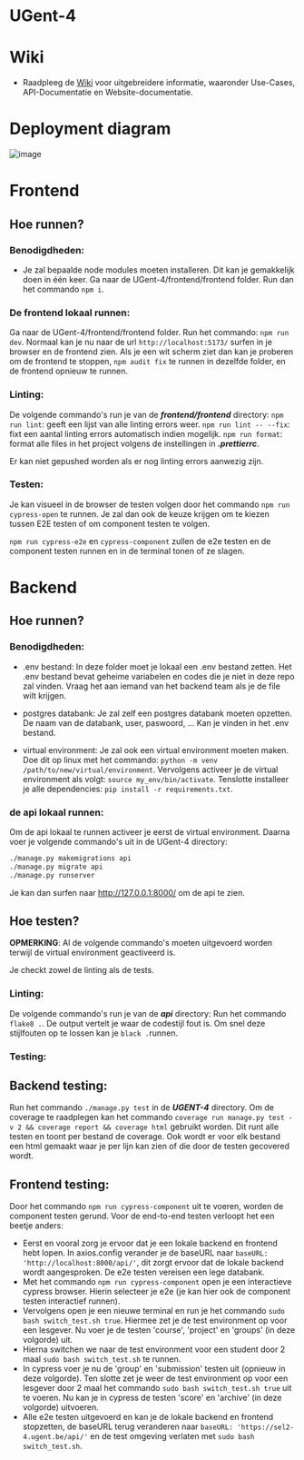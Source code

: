 # UGent-4

# Wiki

- Raadpleeg de [Wiki](https://github.com/SELab-2/UGent-4/wiki) voor uitgebreidere informatie, waaronder Use-Cases, API-Documentatie en Website-documentatie.

# Deployment diagram
![image](https://github.com/SELab-2/UGent-4/assets/49711425/805e37c4-fd67-4e68-8b8a-1310efce7864)


# Frontend

## Hoe runnen?

### Benodigdheden:
- Je zal bepaalde node modules moeten installeren. Dit kan je gemakkelijk doen in één keer. Ga naar de UGent-4/frontend/frontend folder. Run dan het commando `npm i`.

### De frontend lokaal runnen:
Ga naar de UGent-4/frontend/frontend folder. Run het commando: ```npm run dev```. Normaal kan je nu naar de url `http://localhost:5173/` surfen in je browser en de frontend zien. Als je een wit scherm ziet dan kan je proberen om de frontend te stoppen, `npm audit fix` te runnen in dezelfde folder, en de frontend opnieuw te runnen.

### Linting:
De volgende commando's run je van de ***frontend/frontend*** directory:
`npm run lint`: geeft een lijst van alle linting errors weer.
`npm run lint -- --fix`: fixt een aantal linting errors automatisch indien mogelijk.
`npm run format`: format alle files in het project volgens de instellingen in ***.prettierrc***.

Er kan niet gepushed worden als er nog linting errors aanwezig zijn.

### Testen:

Je kan visueel in de browser de testen volgen door het commando `npm run cypress-open` te runnen. Je zal dan ook de keuze krijgen om te kiezen tussen E2E testen of om component testen te volgen.

`npm run cypress-e2e` en `cypress-component` zullen de e2e testen en de component testen runnen en in de terminal tonen of ze slagen.

# Backend

## Hoe runnen?

### Benodigdheden:
- .env bestand: In deze folder moet je lokaal een .env bestand zetten. Het .env bestand bevat geheime variabelen en codes die je niet in deze repo zal vinden. Vraag het aan iemand van het backend team als je de file wilt krijgen.

- postgres databank: Je zal zelf een postgres databank moeten opzetten. De naam van de databank, user, paswoord, ... Kan je vinden in het .env bestand.

- virtual environment: Je zal ook een virtual environment moeten maken. Doe dit op linux met het commando: `python -m venv /path/to/new/virtual/environment`.
Vervolgens activeer je de virtual environment als volgt: `source my_env/bin/activate`.
Tenslotte installeer je alle dependencies: `pip install -r requirements.txt`.

### de api lokaal runnen:
Om de api lokaal te runnen activeer je eerst de virtual environment. Daarna voer je volgende commando's uit in de UGent-4 directory: 
```sh
./manage.py makemigrations api
./manage.py migrate api
./manage.py runserver
```
Je kan dan surfen naar http://127.0.0.1:8000/ om de api te zien.

## Hoe testen?

**OPMERKING**: Al de volgende commando's moeten uitgevoerd worden terwijl de virtual environment geactiveerd is.

Je checkt zowel de linting als de tests.

### Linting:
De volgende commando's run je van de ***api*** directory:
Run het commando `flake8 .`. De output vertelt je waar de codestijl fout is. Om snel deze stijlfouten op te lossen kan je `black .`runnen.


### Testing:
## Backend testing:
Run het commando `./manage.py test` in de ***UGENT-4*** directory.
Om de coverage te raadplegen kan het commando `coverage run manage.py test -v 2 && coverage report && coverage html` gebruikt worden. Dit runt alle testen en toont per bestand de coverage. Ook wordt er voor elk bestand een html gemaakt waar je per lijn kan zien of die door de testen gecovered wordt.
## Frontend testing:
Door het commando `npm run cypress-component` uit te voeren, worden de component testen gerund.
Voor de end-to-end testen verloopt het een beetje anders:
- Eerst en vooral zorg je ervoor dat je een lokale backend en frontend hebt lopen. In axios.config verander je de baseURL naar `baseURL: 'http://localhost:8000/api/'`, dit zorgt ervoor dat de lokale backend wordt aangesproken. De e2e testen vereisen een lege databank.
- Met het commando `npm run cypress-component` open je een interactieve cypress browser. Hierin selecteer je e2e (je kan hier ook de component testen interactief runnen).
- Vervolgens open je een nieuwe terminal en run je het commando `sudo bash switch_test.sh true`. Hiermee zet je de test environment op voor een lesgever. Nu voer je de testen 'course', 'project' en 'groups' (in deze volgorde) uit.
- Hierna switchen we naar de test environment voor een student door 2 maal `sudo bash switch_test.sh` te runnen.
- In cypress voer je nu de 'group' en 'submission' testen uit (opnieuw in deze volgorde). Ten slotte zet je weer de test environment op voor een lesgever door 2 maal het commando `sudo bash switch_test.sh true` uit te voeren. Nu kan je in cypress de testen 'score' en 'archive' (in deze volgorde) uitvoeren.
- Alle e2e testen uitgevoerd en kan je de lokale backend en frontend stopzetten, de baseURL terug veranderen naar `baseURL: 'https://sel2-4.ugent.be/api/'` en de test omgeving verlaten met `sudo bash switch_test.sh`.

